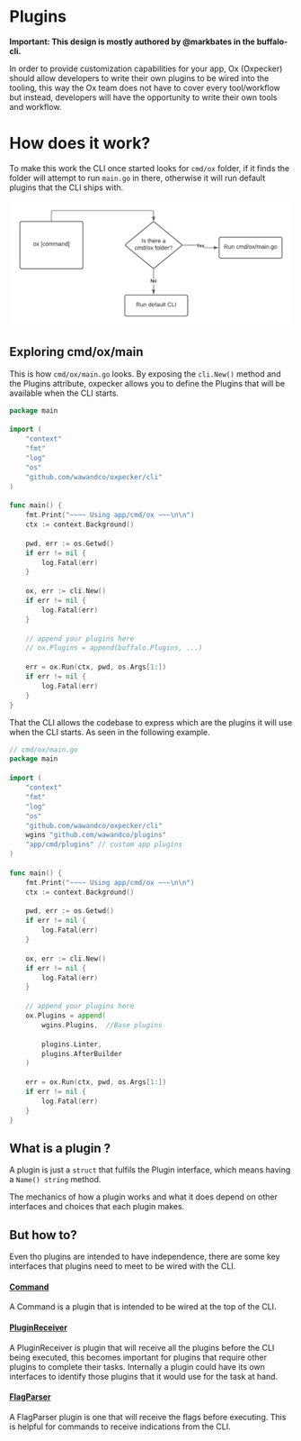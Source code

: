 # Plugins 

**Important: This design is mostly authored by @markbates in the buffalo-cli.**

In order to provide customization capabilities for your app, Ox (Oxpecker) should allow developers to write their own plugins to be wired into the tooling, this way the Ox team does not have to cover every tool/workflow but instead, developers will have the opportunity to write their own tools and workflow.

# How does it work?

To make this work the CLI once started looks for `cmd/ox` folder, if it finds the folder will attempt to run `main.go` in there, otherwise it will run default plugins that the CLI ships with.

![CLI execution](images/cli-execution.png?raw=true)

## Exploring cmd/ox/main

This is how `cmd/ox/main.go` looks. By exposing the `cli.New()` method and the Plugins attribute, oxpecker allows you to define the Plugins that will be available when the CLI starts.

```go
package main

import (
	"context"
	"fmt"
	"log"
	"os"
	"github.com/wawandco/oxpecker/cli"
)

func main() {
    fmt.Print("~~~~ Using app/cmd/ox ~~~\n\n")
	ctx := context.Background()
    
    pwd, err := os.Getwd()
	if err != nil {
		log.Fatal(err)
    }
    
	ox, err := cli.New()
	if err != nil {
		log.Fatal(err)
    }
    
	// append your plugins here
	// ox.Plugins = append(buffalo.Plugins, ...)
    
    err = ox.Run(ctx, pwd, os.Args[1:])
	if err != nil {
		log.Fatal(err)
	}
}

```

That the CLI allows the codebase to express which are the plugins it will use when the CLI starts. As seen in the following example.

```go
// cmd/ox/main.go
package main

import (
	"context"
	"fmt"
	"log"
	"os"
    "github.com/wawandco/oxpecker/cli"
    wgins "github.com/wawandco/plugins"
    "app/cmd/plugins" // custom app plugins
)

func main() {
    fmt.Print("~~~~ Using app/cmd/ox ~~~\n\n")
	ctx := context.Background()
    
    pwd, err := os.Getwd()
	if err != nil {
		log.Fatal(err)
    }
    
	ox, err := cli.New()
	if err != nil {
		log.Fatal(err)
    }
    
	// append your plugins here
	ox.Plugins = append(
        wgins.Plugins,  //Base plugins
        
        plugins.Linter,
        plugins.AfterBuilder
    )
    
    err = ox.Run(ctx, pwd, os.Args[1:])
	if err != nil {
		log.Fatal(err)
	}
}
```

## What is a plugin ?

A plugin is just a `struct` that fulfils the Plugin interface, which means having a `Name() string` method.

The mechanics of how a plugin works and what it does depend on other interfaces and choices that each plugin makes. 

## But how to?

Even tho plugins are intended to have independence, there are some key interfaces that plugins need to meet to be wired with the CLI.

#### [Command]()

A Command is a plugin that is intended to be wired at the top of the CLI.

#### [PluginReceiver]()

A PluginReceiver is plugin that will receive all the plugins before the CLI being executed, this becomes important for plugins that require other plugins to complete their tasks. Internally a plugin could have its own interfaces to identify those plugins that it would use for the task at hand.

#### [FlagParser]()

A FlagParser plugin is one that will receive the flags before executing. This is helpful for commands to receive indications from the CLI.